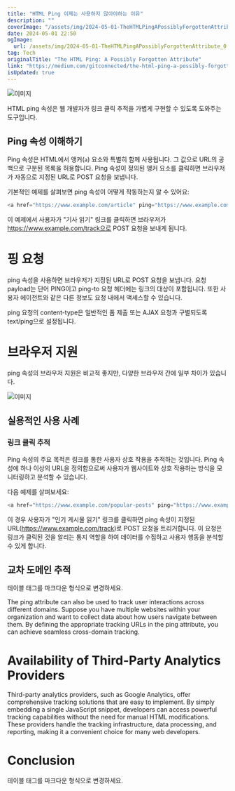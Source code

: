 ```yaml
---
title: "HTML Ping 이제는 사용하지 않아야하는 이유"
description: ""
coverImage: "/assets/img/2024-05-01-TheHTMLPingAPossiblyForgottenAttribute_0.png"
date: 2024-05-01 22:50
ogImage: 
  url: /assets/img/2024-05-01-TheHTMLPingAPossiblyForgottenAttribute_0.png
tag: Tech
originalTitle: "The HTML Ping: A Possibly Forgotten Attribute"
link: "https://medium.com/gitconnected/the-html-ping-a-possibly-forgotten-attribute-8deb563ff470"
isUpdated: true
---
```





![이미지](/assets/img/2024-05-01-TheHTMLPingAPossiblyForgottenAttribute_0.png)

HTML ping 속성은 웹 개발자가 링크 클릭 추적을 가볍게 구현할 수 있도록 도와주는 도구입니다.

## Ping 속성 이해하기

Ping 속성은 HTML에서 앵커(`a`) 요소와 특별히 함께 사용됩니다. 그 값으로 URL의 공백으로 구분된 목록을 허용합니다. Ping 속성이 정의된 앵커 요소를 클릭하면 브라우저가 자동으로 지정된 URL로 POST 요청을 보냅니다.

<div class="content-ad"></div>

기본적인 예제를 살펴보면 ping 속성이 어떻게 작동하는지 알 수 있어요:

```js
<a href="https://www.example.com/article" ping="https://www.example.com/track">기사 읽기</a>
```

이 예제에서 사용자가 "기사 읽기" 링크를 클릭하면 브라우저가 https://www.example.com/track으로 POST 요청을 보내게 됩니다.

# 핑 요청

<div class="content-ad"></div>

ping 속성을 사용하면 브라우저가 지정된 URL로 POST 요청을 보냅니다. 요청 payload는 단어 PING이고 ping-to 요청 헤더에는 링크의 대상이 포함됩니다. 또한 사용자 에이전트와 같은 다른 정보도 요청 내에서 액세스할 수 있습니다.

ping 요청의 content-type은 일반적인 폼 제출 또는 AJAX 요청과 구별되도록 text/ping으로 설정됩니다.

# 브라우저 지원

ping 속성의 브라우저 지원은 비교적 좋지만, 다양한 브라우저 간에 일부 차이가 있습니다.

<div class="content-ad"></div>

![이미지](/assets/img/2024-05-01-TheHTMLPingAPossiblyForgottenAttribute_1.png)

## 실용적인 사용 사례

### 링크 클릭 추적

Ping 속성의 주요 목적은 링크를 통한 사용자 상호 작용을 추적하는 것입니다. Ping 속성에 하나 이상의 URL을 정의함으로써 사용자가 웹사이트와 상호 작용하는 방식을 모니터링하고 분석할 수 있습니다.

<div class="content-ad"></div>

다음 예제를 살펴보세요:

```js
<a href="https://www.example.com/popular-posts" ping="https://www.example.com/track">인기 게시물 읽기</a>
```

이 경우 사용자가 "인기 게시물 읽기" 링크를 클릭하면 ping 속성이 지정된 URL(https://www.example.com/track)로 POST 요청을 트리거합니다. 이 요청은 링크가 클릭된 것을 알리는 통지 역할을 하여 데이터를 수집하고 사용자 행동을 분석할 수 있게 합니다.

## 교차 도메인 추적

<div class="content-ad"></div>

테이블 태그를 마크다운 형식으로 변경하세요.

The ping attribute can also be used to track user interactions across different domains. Suppose you have multiple websites within your organization and want to collect data about how users navigate between them. By defining the appropriate tracking URLs in the ping attribute, you can achieve seamless cross-domain tracking.

# Availability of Third-Party Analytics Providers

Third-party analytics providers, such as Google Analytics, offer comprehensive tracking solutions that are easy to implement. By simply embedding a single JavaScript snippet, developers can access powerful tracking capabilities without the need for manual HTML modifications. These providers handle the tracking infrastructure, data processing, and reporting, making it a convenient choice for many web developers.

# Conclusion

<div class="content-ad"></div>

테이블 태그를 마크다운 형식으로 변경하세요.